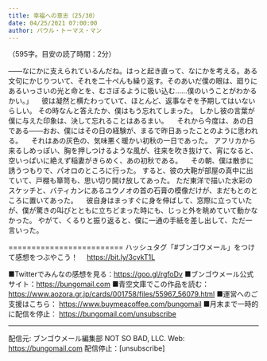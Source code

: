 ```yaml
---
title: 幸福への意志（25/30）
date: 04/25/2021 07:00:00
author: パウル・トーマス・マン
---
```


（595字。目安の読了時間：2分）

――なにかに支えられているんだね。はっと起き直って、なにかを考える。ある文句にかじりついて、それを二十ぺんも繰り返す。そのあいだ僕の眼は、廻りにあるいっさいの光と命とを、むさぼるように吸い込む……僕のいうことがわかるかい。」
　彼は凝然と横たわっていて、ほとんど、返事なぞを予期してはいないらしい。
その時なんと答えたか、僕はもう忘れてしまった。
しかし彼の言葉が僕に与えた印象は、決して忘れることはあるまい。
　それから今度は、あの日である――おお、僕にはその日の経験が、まるで昨日あったことのように思われる。
　それはあの灰色の、気味悪く暖かい初秋の一日であった。
アフリカから来るしめっぽい、胸を押しつけるような風が、往来を吹き抜けて、宵になると、空いっぱいに絶えず稲妻がきらめく、あの初秋である。
　その朝、僕は散歩に誘うつもりで、パオロのところに行った。
すると、彼の大鞄が部屋の真中に出ていて、戸棚も箪笥も、思い切り開け放してあった。
ただ東洋で描いた水彩のスケッチと、バティカンにあるユウノオの首の石膏の模像だけが、まだもとのところに置いてあった。
　彼自身はまっすぐに身を伸ばして、窓際に立っていたが、僕が驚きの叫びとともに立ちどまった時にも、じっと外を眺めていて動かなかった。
やがて、くるりと振り返ると、僕に一通の手紙を差し出して、ただ一言いった。

=========================
ハッシュタグ「#ブンゴウメール」をつけて感想をつぶやこう！　
https://bit.ly/3cykT1L

■Twitterでみんなの感想を見る：https://goo.gl/rgfoDv
■ブンゴウメール公式サイト：https://bungomail.com
■青空文庫でこの作品を読む：https://www.aozora.gr.jp/cards/001758/files/55967_56079.html
■運営へのご支援はこちら： https://www.buymeacoffee.com/bungomail
■月末まで一時的に配信を停止： https://bungomail.com/unsubscribe

-------
配信元: ブンゴウメール編集部
NOT SO BAD, LLC.
Web: https://bungomail.com
配信停止：[unsubscribe]


